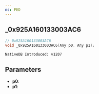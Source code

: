 ```yaml
---
ns: PED
---
```

## _0x925A160133003AC6

```c
// 0x925A160133003AC6
void _0x925A160133003AC6(Any p0, Any p1);
```

```
NativeDB Introduced: v1207
```

## Parameters
* **p0**:
* **p1**:

